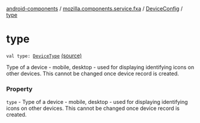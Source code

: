 [android-components](../../index.md) / [mozilla.components.service.fxa](../index.md) / [DeviceConfig](index.md) / [type](./type.md)

# type

`val type: `[`DeviceType`](../../mozilla.components.concept.sync/-device-type/index.md) [(source)](https://github.com/mozilla-mobile/android-components/blob/master/components/service/firefox-accounts/src/main/java/mozilla/components/service/fxa/Config.kt#L30)

Type of a device - mobile, desktop - used for displaying identifying icons on other devices.
This cannot be changed once device record is created.

### Property

`type` - Type of a device - mobile, desktop - used for displaying identifying icons on other devices.
This cannot be changed once device record is created.
